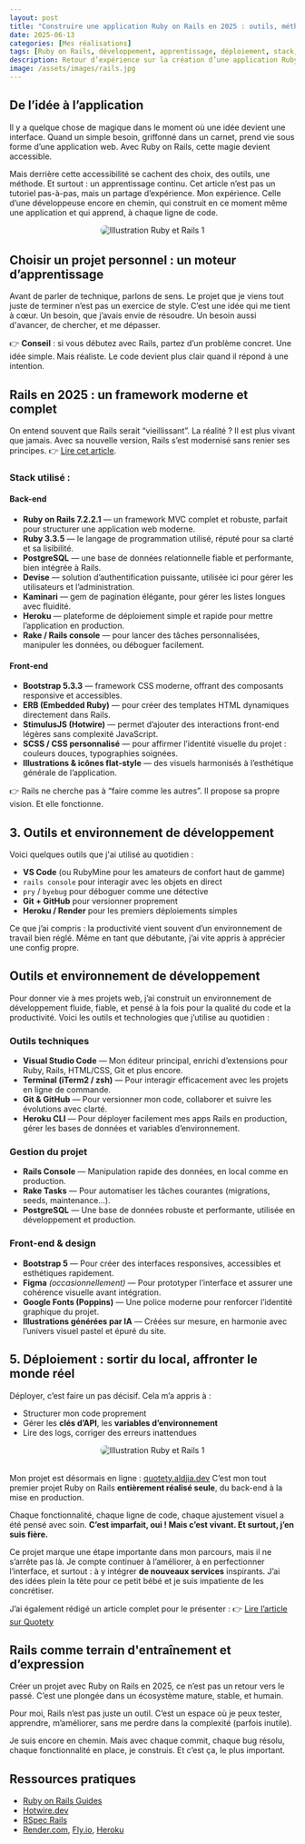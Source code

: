 ```yaml
---
layout: post
title: "Construire une application Ruby on Rails en 2025 : outils, méthodes et apprentissages"
date: 2025-06-13
categories: [Mes réalisations]
tags: [Ruby on Rails, développement, apprentissage, déploiement, stack, projets]
description: Retour d’expérience sur la création d’une application Ruby on Rails en 2025. Du choix du projet aux outils modernes comme Hotwire, Tailwind et PostgreSQL, cet article partage les méthodes, apprentissages et défis techniques rencontrés au fil du développement.
image: /assets/images/rails.jpg
---
```


## De l’idée à l’application

Il y a quelque chose de magique dans le moment où une idée devient une interface. Quand un simple besoin, griffonné dans un carnet, prend vie sous forme d’une application web.
Avec Ruby on Rails, cette magie devient accessible.

Mais derrière cette accessibilité se cachent des choix, des outils, une méthode. Et surtout : un apprentissage continu.
Cet article n’est pas un tutoriel pas-à-pas, mais un partage d’expérience. Mon expérience.
Celle d’une développeuse encore en chemin, qui construit en ce moment même une application et qui apprend, à chaque ligne de code.

<p style="text-align:center; margin-bottom: 2rem;">
  <img src="/assets/images/rails.jpg" alt="Illustration Ruby et Rails 1" style="max-width: 100%; border-radius: 10px;">
</p>


## Choisir un projet personnel : un moteur d’apprentissage

Avant de parler de technique, parlons de sens.
Le projet que je viens tout juste de terminer n’est pas un exercice de style. C’est une idée qui me tient à cœur. Un besoin, que j’avais envie de résoudre. Un besoin aussi d'avancer, de chercher, et me dépasser.

👉 **Conseil** : si vous débutez avec Rails, partez d’un problème concret. Une idée simple. Mais réaliste.
Le code devient plus clair quand il répond à une intention.


## Rails en 2025 : un framework moderne et complet

On entend souvent que Rails serait “vieillissant”. La réalité ? Il est plus vivant que jamais.
Avec sa nouvelle version, Rails s’est modernisé sans renier ses principes. 👉 [Lire cet article](https://aldjia.dev/ruby/rails/philosophie/d%C3%A9veloppement/2025/06/08/ruby-rails-philosophie.html).


### Stack utilisé :

#### Back-end

- **Ruby on Rails 7.2.2.1** — un framework MVC complet et robuste, parfait pour structurer une application web moderne.
- **Ruby 3.3.5** — le langage de programmation utilisé, réputé pour sa clarté et sa lisibilité.
- **PostgreSQL** — une base de données relationnelle fiable et performante, bien intégrée à Rails.
- **Devise** — solution d’authentification puissante, utilisée ici pour gérer les utilisateurs et l’administration.
- **Kaminari** — gem de pagination élégante, pour gérer les listes longues avec fluidité.
- **Heroku** — plateforme de déploiement simple et rapide pour mettre l’application en production.
- **Rake / Rails console** — pour lancer des tâches personnalisées, manipuler les données, ou déboguer facilement.

#### Front-end

- **Bootstrap 5.3.3** — framework CSS moderne, offrant des composants responsive et accessibles.
- **ERB (Embedded Ruby)** — pour créer des templates HTML dynamiques directement dans Rails.
- **StimulusJS (Hotwire)** — permet d’ajouter des interactions front-end légères sans complexité JavaScript.
- **SCSS / CSS personnalisé** — pour affirmer l’identité visuelle du projet : couleurs douces, typographies soignées.
- **Illustrations & icônes flat-style** — des visuels harmonisés à l’esthétique générale de l’application.

👉 Rails ne cherche pas à “faire comme les autres”. Il propose sa propre vision. Et elle fonctionne.


## 3. Outils et environnement de développement

Voici quelques outils que j'ai utilisé au quotidien :

- **VS Code** (ou RubyMine pour les amateurs de confort haut de gamme)
- `rails console` pour interagir avec les objets en direct
- `pry` / `byebug` pour déboguer comme une détective
- **Git + GitHub** pour versionner proprement
- **Heroku / Render** pour les premiers déploiements simples

Ce que j’ai compris : la productivité vient souvent d’un environnement de travail bien réglé.
Même en tant que débutante, j’ai vite appris à apprécier une config propre.


## Outils et environnement de développement

Pour donner vie à mes projets web, j’ai construit un environnement de développement fluide, fiable, et pensé à la fois pour la qualité du code et la productivité. Voici les outils et technologies que j’utilise au quotidien :

### Outils techniques

- **Visual Studio Code** — Mon éditeur principal, enrichi d’extensions pour Ruby, Rails, HTML/CSS, Git et plus encore.
- **Terminal (iTerm2 / zsh)** — Pour interagir efficacement avec les projets en ligne de commande.
- **Git & GitHub** — Pour versionner mon code, collaborer et suivre les évolutions avec clarté.
- **Heroku CLI** — Pour déployer facilement mes apps Rails en production, gérer les bases de données et variables d’environnement.

### Gestion du projet

- **Rails Console** — Manipulation rapide des données, en local comme en production.
- **Rake Tasks** — Pour automatiser les tâches courantes (migrations, seeds, maintenance...).
- **PostgreSQL** — Une base de données robuste et performante, utilisée en développement et production.

### Front-end & design

- **Bootstrap 5** — Pour créer des interfaces responsives, accessibles et esthétiques rapidement.
- **Figma** *(occasionnellement)* — Pour prototyper l’interface et assurer une cohérence visuelle avant intégration.
- **Google Fonts (Poppins)** — Une police moderne pour renforcer l’identité graphique du projet.
- **Illustrations générées par IA** — Créées sur mesure, en harmonie avec l’univers visuel pastel et épuré du site.


## 5. Déploiement : sortir du local, affronter le monde réel

Déployer, c’est faire un pas décisif. Cela m’a appris à :

- Structurer mon code proprement
- Gérer les **clés d’API**, les **variables d’environnement**
- Lire des logs, corriger des erreurs inattendues

<p style="text-align:center; margin-bottom: 2rem;">
  <img src="/assets/images/quotety.jpg" alt="Illustration Ruby et Rails 1" style="max-width: 100%; border-radius: 10px;">
</p>

Mon projet est désormais en ligne : [quotety.aldjia.dev](https://quotety.aldjia.dev)
C’est mon tout premier projet Ruby on Rails **entièrement réalisé seule**, du back-end à la mise en production.

Chaque fonctionnalité, chaque ligne de code, chaque ajustement visuel a été pensé avec soin.
**C’est imparfait, oui ! Mais c’est vivant. Et surtout, j’en suis fière.**

Ce projet marque une étape importante dans mon parcours, mais il ne s’arrête pas là.
Je compte continuer à l’améliorer, à en perfectionner l’interface, et surtout : à y intégrer **de nouveaux services** inspirants. J’ai des idées plein la tête pour ce petit bébé et je suis impatiente de les concrétiser.

J’ai également rédigé un article complet pour le présenter :
👉 [Lire l’article sur Quotety](https://aldjia.dev/realisations/2025-06-12-quotety.html)


## Rails comme terrain d'entraînement et d’expression

Créer un projet avec Ruby on Rails en 2025, ce n’est pas un retour vers le passé.
C’est une plongée dans un écosystème mature, stable, et humain.

Pour moi, Rails n’est pas juste un outil.
C’est un espace où je peux tester, apprendre, m’améliorer, sans me perdre dans la complexité (parfois inutile).

Je suis encore en chemin.
Mais avec chaque commit, chaque bug résolu, chaque fonctionnalité en place, je construis.
Et c’est ça, le plus important.


## Ressources pratiques

- [Ruby on Rails Guides](https://guides.rubyonrails.org)
- [Hotwire.dev](https://hotwire.dev)
- [RSpec Rails](https://relishapp.com/rspec/rspec-rails/docs)
- [Render.com](https://render.com), [Fly.io](https://fly.io), [Heroku](https://heroku.com)
